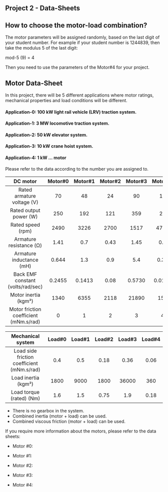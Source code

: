 ## Project 2 - Data-Sheets

## How to choose the motor-load combination?

The motor parameters will be assigned randomly, based on the last digit of your student number. For example if your student number is 1244839, then take the modulus 5 of the last digit:

mod-5 (9) = 4

Then you need to use the parameters of the Motor#4 for your project.

## Motor Data-Sheet

In this project, there will be 5 different applications where motor ratings, mechanical properties and load conditions will be different.

#### Application-0: 100 kW light rail vehicle (LRV) traction system.
#### Application-1: 3 MW locomotive traction system.
#### Application-2: 50 kW elevator system.
#### Application-3: 10 kW crane hoist system.
#### Application-4: 1 kW ... motor


Please refer to the data according to the number you are assigned to.

| DC motor| Motor#0| Motor#1| Motor#2| Motor#3| Motor#4|
| :-----: |:-----:| :----:|:-----:| :----:|:-----:|
| Rated armature voltage (V) | 70 | 48 | 24 | 90 | 12 |
| Rated output power (W)| 250 | 192 | 121 | 359 | 26 |
| Rated speed (rpm)  | 2490 | 3226 | 2700 | 1517 | 4700 |
| Armature resistance (Ω)    | 1.41 | 0.7 | 0.43 | 1.45 | 0.6 |
| Armature inductance (mH)    | 0.644 | 1.3 | 0.9 | 5.4 | 0.35 |
| Back EMF constant (volts/rad/sec)|0.2455 | 0.1413 | 0.08 | 0.5730 | 0.0191 |
| Motor inertia (kgm²) | 1340 |6355| 2118 | 21890 | 155 |
| Motor friction coefficient (mNm.s/rad) | 0 |1| 2 | 3 | 4|

| Mechanical system| Load#0| Load#1| Load#2| Load#3| Load#4|
| :--------------: |:-----:| :----:|:-----:| :----:|:-----:|
| Load side friction coefficient (mNm.s/rad)| 0.4 | 0.5 | 0.18 | 0.36 | 0.06 |
| Load inertia (kgm²)            | 1800 | 9000 | 1800 | 36000 | 360 |
| Load torque (rated) (Nm)       | 1.6 | 1.5 | 0.75 | 1.9 | 0.18 |

* There is no gearbox in the system.
* Combined inertia (motor + load) can be used.
* Combined viscous friction (motor + load) can be used.

If you require more information about the motors, please refer to the data sheets:

- Motor #0:

- Motor #1:

- Motor #2:

- Motor #3:

- Motor #4:
